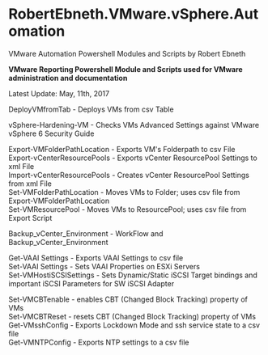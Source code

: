 # RobertEbneth.VMware.vSphere.Automation
VMware Automation Powershell Modules and Scripts by Robert Ebneth

**VMware Reporting Powershell Module and Scripts
used for VMware administration and documentation**

Latest Update: May, 11th, 2017

DeployVMfromTab					- Deploys VMs from csv Table  

vSphere-Hardening-VM			- Checks VMs Advanced Settings against VMware vSphere 6 Security Guide

Export-VMFolderPathLocation		- Exports VM's Folderpath to csv File  
Export-vCenterResourcePools		- Exports vCenter ResourcePool Settings to xml File  
Import-vCenterResourcePools		- Creates vCenter ResourcePool Settings from xml File  
Set-VMFolderPathLocation		- Moves VMs to Folder; uses csv file from Export-VMFolderPathLocation  
Set-VMResourcePool				- Moves VMs to ResourcePool; uses csv file from Export Script  

Backup_vCenter_Environment		- WorkFlow and Backup_vCenter_Environment  

Get-VAAI Settings				- Exports VAAI Settings to csv file  
Set-VAAI Settings				- Sets VAAI Properties on ESXi Servers  
Set-VMHostiSCSISettings			- Sets Dynamic/Static iSCSI Target bindings and important iSCSI Parameters for SW iSCSI Adapter  

Set-VMCBTenable					- enables CBT (Changed Block Tracking) property of VMs  
Set-VMCBTReset					- resets CBT (Changed Block Tracking) property of VMs  
Get-VMsshConfig					- Exports Lockdown Mode and ssh service state to a csv file  
Get-VMNTPConfig					- Exports NTP settings to a csv file  
